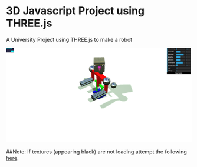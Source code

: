 # 3D Javascript Project using THREE.js
A University Project using THREE.js to make a robot

![Robot](/robot.png)

##Note:
If textures (appearing black) are not loading attempt the following [here](https://github.com/mrdoob/three.js/wiki/How-to-run-things-locally).


